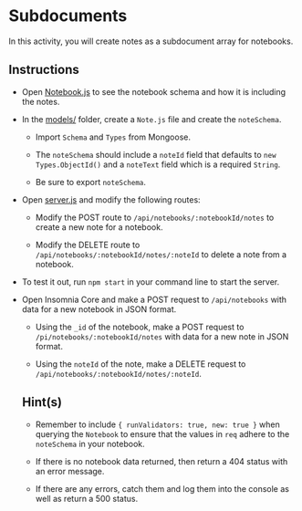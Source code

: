 # Subdocuments

In this activity, you will create notes as a subdocument array for notebooks.

## Instructions

* Open [Notebook.js](Unsolved/models/Notebook.js) to see the notebook schema and how it is including the notes.

* In the [models/](Unsolved/models/) folder, create a `Note.js` file and create the `noteSchema`.

  * Import `Schema` and `Types` from Mongoose.

  * The `noteSchema` should include a `noteId` field that defaults to `new Types.ObjectId()` and a `noteText` field which is a required `String`.

  * Be sure to export `noteSchema`.

* Open [server.js](Unsolved/server.js) and modify the following routes:

  * Modify the POST route to `/api/notebooks/:notebookId/notes` to create a new note for a notebook. 

  * Modify the DELETE route to `/api/notebooks/:notebookId/notes/:noteId` to delete a note from a notebook.

* To test it out, run `npm start` in your command line to start the server.

* Open Insomnia Core and make a POST request to `/api/notebooks` with data for a new notebook in JSON format.

  * Using the `_id` of the notebook, make a POST request to `/pi/notebooks/:notebookId/notes` with data for a new note in JSON format.

  * Using the `noteId` of the note, make a DELETE request to `/api/notebooks/:notebookId/notes/:noteId`.

  ## Hint(s)

  * Remember to include `{ runValidators: true, new: true }` when querying the `Notebook` to ensure that the values in `req` adhere to the `noteSchema` in your notebook. 

  * If there is no notebook data returned, then return a 404 status with an error message.

  * If there are any errors, catch them and log them into the console as well as return a 500 status.